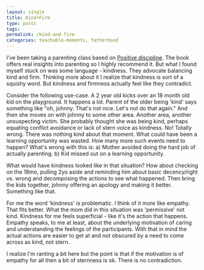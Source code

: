 ```yaml
---
layout: single
title: Kind+Firm
type: posts
tags: 
permalink: /kind-and-firm
categories: teachable-moments, fatherhood
---
```


I've been taking a parenting class based on [Positive discipline](https://www.amazon.com/dp/B004QWZJI6/ref=dp-kindle-redirect?_encoding=UTF8&btkr=1). The book offers real insights into parenting so I highly recommend it. But what I found myself stuck on was some language - kindness. They advocate balancing kind and firm. Thinking more about it I realize that kindness is sort of a squishy word. But kindness and firmness actually feel like they contradict. 

Consider the following use-case. A 2 year old kicks over an 18 month old kid on the playground. It happens a lot. Parent of the older being 'kind' says something like "oh, johnny. That's not nice. Let's not do that again." And then she moves on with johnny to some other area. Another area, another unsuspecting victim. She probably thought she was being kind, perhaps equating conflict avoidance or lack of stern voice as kindness. No! Totally wrong. There was nothing kind about that moment. What could have been a learning opportunity was wasted. How many more such events need to happen? What's wrong with this is:
a) Mother avoided doing the hard job of actually parenting.
b) Kid missed out on a learning opportunity.

What would have kindness looked like in that situation? How about checking on the 18mo, pulling 2yo aside and reminding him about basic decency/right vs. wrong and decomposing the actions to see what happened. Then bring the kids together, johnny offering an apology and making it better. Something like that.

For me the word 'kindness' is problematic. I think of it more like empathy. That fits better. What the mom did in this situation was 'permissive' not kind. Kindness for me feels superficial - like it's the action that happens. Empathy speaks, to me at least, about the underlying motivation of caring and understanding the feelings of the participants. With that in mind the actual actions are easier to get at and not obscured by a need to come across as kind, not stern.

I realize I'm ranting a bit here but the point is that if the motivation is of empathy for all then a bit of sternness is ok. There is no contradiction. 